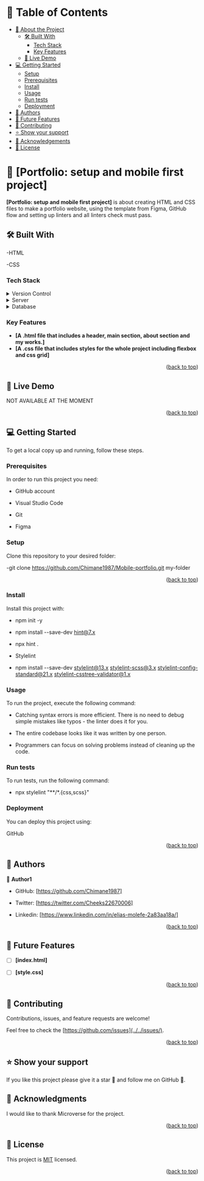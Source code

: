 # 📗 Table of Contents

- [📖 About the Project](#about-project)
  - [🛠 Built With](#built-with)
    - [Tech Stack](#tech-stack)
    - [Key Features](#key-features)
  - [🚀 Live Demo](#live-demo)
- [💻 Getting Started](#getting-started)
  - [Setup](#setup)
  - [Prerequisites](#prerequisites)
  - [Install](#install)
  - [Usage](#usage)
  - [Run tests](#run-tests)
  - [Deployment](#triangular_flag_on_post-deployment)
- [👥 Authors](#authors)
- [🔭 Future Features](#future-features)
- [🤝 Contributing](#contributing)
- [⭐️ Show your support](#support)
- [🙏 Acknowledgements](#acknowledgements)
- [📝 License](#license)



# 📖 [Portfolio: setup and mobile first project] <a name="about-project"></a>

 

**[Portfolio: setup and mobile first project]** is about creating HTML and CSS files to make a portfolio website, using the template from Figma, GitHub flow and setting up linters and all linters check must pass. 

## 🛠 Built With <a name="built-with"></a>
-HTML

-CSS
### Tech Stack <a name="tech-stack"></a>



<details>
  <summary>Version Control</summary>
  <ul>
    <li><a href="https://github.com/">React.js</a></li>
  </ul>
</details>

<details>
  <summary>Server</summary>
  <ul>
    <li><a href="https://code.visualstudio.com/">Express.js</a></li>
  </ul>
</details>

<details>
<summary>Database</summary>
  <ul>
    <li><a href="https://www.google.com/chrome/">PostgreSQL</a></li>
  </ul>
</details>



### Key Features <a name="key-features"></a>



- **[A .html file that includes a header, main section, about section and my works.]**
- **[A .css file that includes styles for the whole project including flexbox and css grid]**


<p align="right">(<a href="#readme-top">back to top</a>)</p>



## 🚀 Live Demo <a name="live-demo"></a>



 NOT AVAILABLE AT THE MOMENT

<p align="right">(<a href="#readme-top">back to top</a>)</p>



## 💻 Getting Started <a name="getting-started"></a>



To get a local copy up and running, follow these steps.

### Prerequisites

In order to run this project you need:

* GitHub account

* Visual Studio Code

* Git

* Figma

### Setup

Clone this repository to your desired folder:

-git clone https://github.com/Chimane1987/Mobile-portfolio.git my-folder

<p align="right">(<a href="#readme-top">back to top</a>)</p>

### Install

Install this project with:

* npm init -y

* npm install --save-dev hint@7.x

* npx hint .

* Stylelint

* npm install --save-dev stylelint@13.x stylelint-scss@3.x stylelint-config-standard@21.x stylelint-csstree-validator@1.x

### Usage

To run the project, execute the following command:

* Catching syntax errors is more efficient. There is no need to debug simple mistakes like typos - the linter does it for you.

* The entire codebase looks like it was written by one person.

* Programmers can focus on solving problems instead of cleaning up the code.
### Run tests

To run tests, run the following command:

* npx stylelint "**/*.{css,scss}"
### Deployment

You can deploy this project using:

GitHub

<p align="right">(<a href="#readme-top">back to top</a>)</p>



## 👥 Authors <a name="authors"></a>



👤 **Author1**

- GitHub: [https://github.com/Chimane1987]

- Twitter: [https://twitter.com/Cheeks22670006]

- Linkedin: [https://www.linkedin.com/in/elias-molefe-2a83aa18a/]

<p align="right">(<a href="#readme-top">back to top</a>)</p>



## 🔭 Future Features <a name="future-features"></a>



- [ ] **[index.html]**
- [ ] **[style.css]**


<p align="right">(<a href="#readme-top">back to top</a>)</p>



## 🤝 Contributing <a name="contributing"></a>

Contributions, issues, and feature requests are welcome!

Feel free to check the [https://github.com/issues](../../issues/).

<p align="right">(<a href="#readme-top">back to top</a>)</p>



## ⭐️ Show your support <a name="support"></a>



If you like this project please give it a star 🌟 and follow me on GitHub 🙏.





## 🙏 Acknowledgments <a name="acknowledgements"></a>



I would like to thank Microverse for the project.

<p align="right">(<a href="#readme-top">back to top</a>)</p>



## 📝 License <a name="license"></a>

This project is [MIT](https://github.com/Chimane1987/Hello-Project/blob/main/LICENSE) licensed.


<p align="right">(<a href="#readme-top">back to top</a>)</p>
